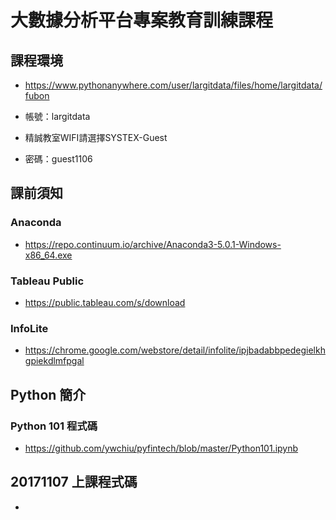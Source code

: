 # 大數據分析平台專案教育訓練課程

## 課程環境

- https://www.pythonanywhere.com/user/largitdata/files/home/largitdata/fubon

- 帳號：largitdata
 
- 精誠教室WIFI請選擇SYSTEX-Guest
- 密碼：guest1106

## 課前須知
### Anaconda
- https://repo.continuum.io/archive/Anaconda3-5.0.1-Windows-x86_64.exe

### Tableau Public
- https://public.tableau.com/s/download

### InfoLite
- https://chrome.google.com/webstore/detail/infolite/ipjbadabbpedegielkhgpiekdlmfpgal

## Python 簡介

### Python 101 程式碼
- https://github.com/ywchiu/pyfintech/blob/master/Python101.ipynb

## 20171107 上課程式碼
- 